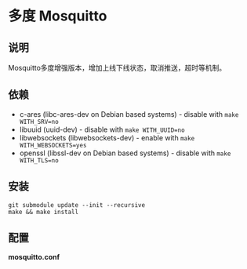 多度 Mosquitto
=================

## 说明

Mosquitto多度增强版本，增加上线下线状态，取消推送，超时等机制。

## 依赖

* c-ares (libc-ares-dev on Debian based systems) - disable with `make WITH_SRV=no`
* libuuid (uuid-dev) - disable with `make WITH_UUID=no`
* libwebsockets (libwebsockets-dev) - enable with `make WITH_WEBSOCKETS=yes`
* openssl (libssl-dev on Debian based systems) - disable with `make WITH_TLS=no`

## 安装

    git submodule update --init --recursive
    make && make install


## 配置

**mosquitto.conf**
